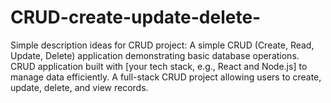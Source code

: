 # CRUD-create-update-delete-
Simple description ideas for CRUD project: A simple CRUD (Create, Read, Update, Delete) application demonstrating basic database operations.  CRUD application built with [your tech stack, e.g., React and Node.js] to manage data efficiently.  A full-stack CRUD project allowing users to create, update, delete, and view records.
